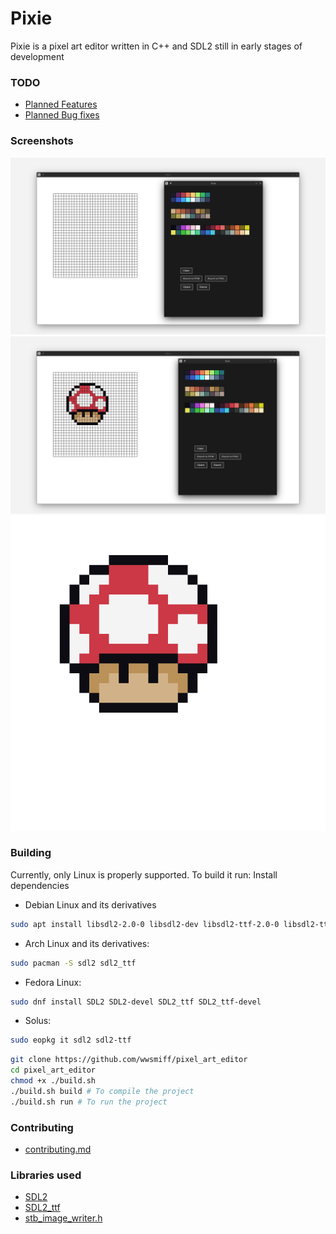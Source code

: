 # Pixie

Pixie is a pixel art editor written in C++ and SDL2 still in early stages of development

### TODO
- [Planned Features](planned_features.md)
- [Planned Bug fixes](planned_bugfixes.md)

### Screenshots
![](Screenshots/plain.png)
![](Screenshots/super_mushroom_in_editor.png)
![](Screenshots/super_mushroom.png)

### Building
Currently, only Linux is properly supported. To build it run:
Install dependencies

- Debian Linux and its derivatives
```bash
sudo apt install libsdl2-2.0-0 libsdl2-dev libsdl2-ttf-2.0-0 libsdl2-ttf-dev
```
- Arch Linux and its derivatives:
```bash
sudo pacman -S sdl2 sdl2_ttf
```
- Fedora Linux:
```bash
sudo dnf install SDL2 SDL2-devel SDL2_ttf SDL2_ttf-devel
```
- Solus:
```bash
sudo eopkg it sdl2 sdl2-ttf
```

```bash
git clone https://github.com/wwsmiff/pixel_art_editor
cd pixel_art_editor
chmod +x ./build.sh
./build.sh build # To compile the project
./build.sh run # To run the project
```

### Contributing
 - [contributing.md](contributing.md)

### Libraries used
 - [SDL2](http://libsdl.org/)
 - [SDL2_ttf](https://wiki.libsdl.org/SDL2_ttf/FrontPage)
 - [stb_image_writer.h](https://github.com/nothings/stb/blob/master/stb_image_write.h)
